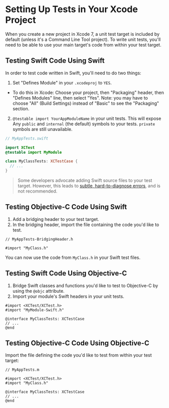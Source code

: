# Setting Up Tests in Your Xcode Project

When you create a new project in Xcode 7, a unit test target is included
by default (unless it's a Command Line Tool project). To write unit tests, 
you'll need to be able to use your main target's code from within your 
test target. 

## Testing Swift Code Using Swift

In order to test code written in Swift, you'll need to do two things:

1. Set "Defines Module" in your `.xcodeproj` to `YES`.

  * To do this in Xcode: Choose your project, then "Packaging" header, 
    then "Defines Modules" line, then select "Yes". Note: you may have 
    to choose "All" (Build Settings) instead of "Basic" to see the 
    "Packaging" section.

2. `@testable import YourAppModuleName` in your unit tests. This will expose Any `public` and `internal` (the default)
   symbols to your tests. `private` symbols are still unavailable.

```swift
// MyAppTests.swift

import XCTest
@testable import MyModule

class MyClassTests: XCTestCase {
  // ...
}
```

> Some developers advocate adding Swift source files to your test target.
However, this leads to [subtle, hard-to-diagnose
errors](https://github.com/Quick/Quick/issues/91), and is not
recommended.

## Testing Objective-C Code Using Swift

1. Add a bridging header to your test target.
2. In the bridging header, import the file containing the code you'd like to test.

```objc
// MyAppTests-BridgingHeader.h

#import "MyClass.h"
```

You can now use the code from `MyClass.h` in your Swift test files.

## Testing Swift Code Using Objective-C

1. Bridge Swift classes and functions you'd like to test to Objective-C by
   using the `@objc` attribute.
2. Import your module's Swift headers in your unit tests.

```objc
#import <XCTest/XCTest.h>
#import "MyModule-Swift.h"

@interface MyClassTests: XCTestCase
// ...
@end
```

## Testing Objective-C Code Using Objective-C

Import the file defining the code you'd like to test from within your test target:

```objc
// MyAppTests.m

#import <XCTest/XCTest.h>
#import "MyClass.h"

@interface MyClassTests: XCTestCase
// ...
@end
```
